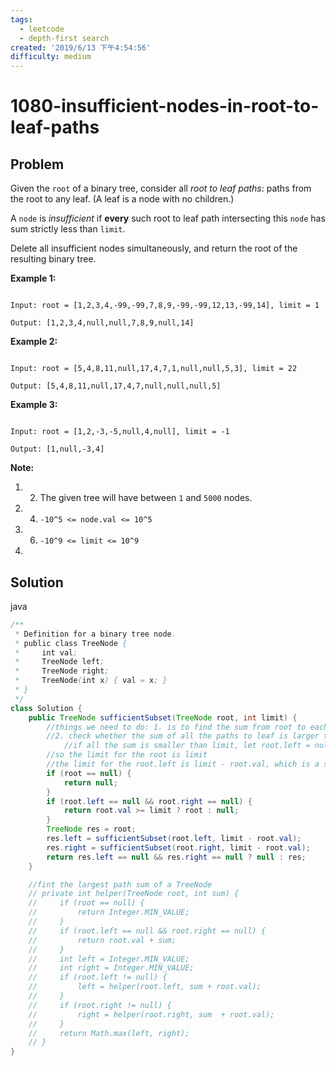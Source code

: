 ```yaml
---
tags:
  - leetcode
  - depth-first search
created: '2019/6/13 下午4:54:56'
difficulty: medium
---
```


# 1080-insufficient-nodes-in-root-to-leaf-paths

## Problem

Given the `root` of a binary tree, consider all _root to leaf paths_: paths from the root to any leaf.  \(A leaf is a node with no children.\)  
  


A `node` is _insufficient_ if **every** such root to leaf path intersecting this `node` has sum strictly less than `limit`.  
  


Delete all insufficient nodes simultaneously, and return the root of the resulting binary tree.  
  


**Example 1:**  
  


```text

Input: root = [1,2,3,4,-99,-99,7,8,9,-99,-99,12,13,-99,14], limit = 1

Output: [1,2,3,4,null,null,7,8,9,null,14]
```

**Example 2:**  
  


```text

Input: root = [5,4,8,11,null,17,4,7,1,null,null,5,3], limit = 22

Output: [5,4,8,11,null,17,4,7,null,null,null,5]
```

**Example 3:**  
  


```text

Input: root = [1,2,-3,-5,null,4,null], limit = -1

Output: [1,null,-3,4]
```

**Note:**  
  


1. 2. The given tree will have between `1` and `5000` nodes.
3. 4. `-10^5 <= node.val <= 10^5`
5. 6. `-10^9 <= limit <= 10^9`
7. 
## Solution

java

```java
/**
 * Definition for a binary tree node.
 * public class TreeNode {
 *     int val;
 *     TreeNode left;
 *     TreeNode right;
 *     TreeNode(int x) { val = x; }
 * }
 */
class Solution {
    public TreeNode sufficientSubset(TreeNode root, int limit) {        
        //things we need to do: 1. is to find the sum from root to each leaf node. 
        //2. check whether the sum of all the paths to leaf is larger than limit.
            //if all the sum is smaller than limit, let root.left = null or root. right = null
        //so the limit for the root is limit
        //the limit for the root.left is limit - root.val, which is a subproblem
        if (root == null) {
            return null;
        }
        if (root.left == null && root.right == null) {
            return root.val >= limit ? root : null;
        }
        TreeNode res = root;
        res.left = sufficientSubset(root.left, limit - root.val);
        res.right = sufficientSubset(root.right, limit - root.val);
        return res.left == null && res.right == null ? null : res;
    }

    //fint the largest path sum of a TreeNode
    // private int helper(TreeNode root, int sum) {
    //     if (root == null) {
    //         return Integer.MIN_VALUE;
    //     }
    //     if (root.left == null && root.right == null) {
    //         return root.val + sum;
    //     }
    //     int left = Integer.MIN_VALUE;
    //     int right = Integer.MIN_VALUE;
    //     if (root.left != null) {
    //         left = helper(root.left, sum + root.val);
    //     }
    //     if (root.right != null) {
    //         right = helper(root.right, sum  + root.val);
    //     }
    //     return Math.max(left, right);
    // }
}
​
```

